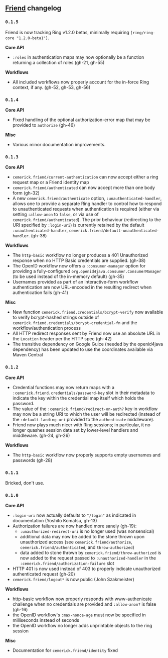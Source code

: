 ## [Friend](http://github.com/cemerick/friend) changelog

### `0.1.5`

Friend is now tracking Ring v1.2.0 betas, minimally requiring
`[ring/ring-core "1.2.0-beta1"]`.

**Core API**

* `:roles` in authentication maps may now optionally be a function returning a
  collection of roles (gh-21, gh-55)

**Workflows**

* All included workflows now properly account for the in-force Ring context, if
  any. (gh-52, gh-53, gh-56)

### `0.1.4`

**Core API**

* Fixed handling of the optional authorization-error map that may be provided 
  to `authorize` (gh-46)

**Misc**

* Various minor documentation improvements.

### `0.1.3`

**Core API**

* `cemerick.friend/current-authentication` can now accept either a ring request
  map or a Friend identity map
* `cemerick.friend/authenticated` can now accept more than one body form
  (gh-32)
* A new `cemerick.friend/authenticate` option, `:unauthenticated-handler`,
  allows one to provide a separate Ring handler to control how to respond to
unauthenticated requests when authentication is required (either via setting
`:allow-anon` to `false`, or via use of `cemerick.friend/authenticated`). The
prior behaviour (redirecting to the URI specified by `:login-uri`) is currently
retained by the default `:unauthenticated-handler`,
`cemerick.friend/default-unauthenticated-handler`. (gh-38)

**Workflows**

* The `http-basic` workflow no longer produces a 401 Unauthorized response when
  no HTTP Basic credentials are supplied. (gh-38)
* The OpenID workflow now offers a `:consumer-manager` option for providing a
  fully-configured `org.openid4java.consumer.ConsumerManager` (to be used
instead of the in-memory default) (gh-35)
* Usernames provided as part of an interactive-form workflow authentication are
  now URL-encoded in the resulting redirect when authentication fails (gh-41)

**Misc**

* New function `cemerick.friend.credentials/bcrypt-verify` now available to
  verify bcrypt-hashed strings outside of
`cemerick.friend.credentials/bcrypt-credential-fn` and the
workflow/authentication process
* All HTTP redirect responses sent by Friend now use an absolute URL in the
  `Location` header per the HTTP spec (gh-42)
* The transitive dependency on Google Guice (needed by the openid4java
  dependency) has been updated to use the coordinates available via Maven
Central 

### `0.1.2`

**Core API**

* Credential functions may now return maps with a
  `:cemerick.friend.credentials/password-key` slot in their metadata to
indicate the key within the credential map itself which holds the password.
* The value of the `:cemerick.friend/redirect-on-auth?` key in workflow may now
  be a string URI to which the user will be redirected (instead of the
`:default-landing-uri` provided to the `authenticate` middleware).
* Friend now plays much nicer with Ring sessions; in particular, it no longer
  quashes session data set by lower-level handlers and middleware.  (gh-24,
gh-26)

**Workflows**

* The `http-basic` workflow now properly supports empty usernames and passwords
  (gh-28)

### `0.1.1`

Bricked, don't use.

### `0.1.0`

**Core API**

* `:login-uri` now actually defaults to `"/login"` as indicated in
  documentation (Yoshito Komatsu, gh-13)
* Authorization failures are now handled more sanely (gh-19):
  * `:unauthorized-redirect-uri` is no longer used (was nonsensical)
  * additional data may now be added to the stone thrown upon unauthorized
    access (see `cemerick.friend/authorize`, `cemerick.friend/authenticated`,
and `throw-authorized`)
  * data added to stone thrown by `cemerick.friend/throw-authorized` is now
    added to the request passed to `:unauthorized-handler` in the
`:cemerick.friend/authorization-failure` slot
* HTTP 401 is now used instead of 403 to properly indicate unauthorized
  authenticated request (gh-20)
* `cemerick.friend/logout*` is now public (John Szakmeister)

**Workflows**

* http-basic workflow now properly responds with www-authenicate challenge when
  no credentials are provided and `:allow-anon?` is false (gh-16)
* the OpenID workflow's `:max-nonce-age` must now be specified in milliseconds
  instead of seconds
* the OpenID workflow no longer adds unprintable objects to the ring session

**Misc**

* Documentation for `cemerick.friend/identity` fixed


